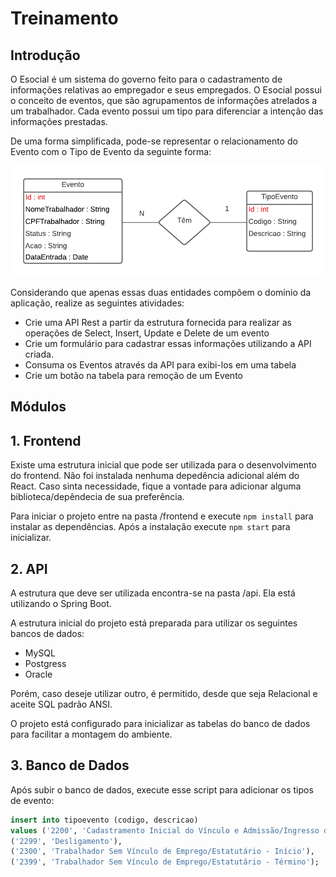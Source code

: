 # Treinamento

## Introdução

O Esocial é um sistema do governo feito para o cadastramento de informações relativas ao empregador e seus empregados. O Esocial possui o conceito de eventos, que são agrupamentos de informações atrelados a um trabalhador. Cada evento possui um tipo para diferenciar a intenção das informações prestadas. 

De uma forma simplificada, pode-se representar o relacionamento do Evento com o Tipo de Evento da seguinte forma:

![](/diagrama.png)

Considerando que apenas essas duas entidades compõem o domínio da aplicação, realize as seguintes atividades:

- Crie uma API Rest a partir da estrutura fornecida para realizar as operações de Select, Insert, Update e Delete de um evento
- Crie um formulário para cadastrar essas informações utilizando a API criada. 
- Consuma os Eventos através da API para exibi-los em uma tabela
- Crie um botão na tabela para remoção de um Evento

## Módulos

## 1. Frontend

Existe uma estrutura inicial que pode ser utilizada para o desenvolvimento do frontend. Não foi instalada nenhuma depedência adicional além do React. Caso sinta necessidade, fique a vontade para adicionar alguma biblioteca/depêndecia de sua preferência.

Para iniciar o projeto entre na pasta /frontend e execute `npm install` para instalar as dependências. Após a instalação execute `npm start` para inicializar.

## 2. API

A estrutura que deve ser utilizada encontra-se na pasta /api. Ela está utilizando o Spring 
Boot. 

A estrutura inicial do projeto está preparada para utilizar os seguintes bancos de dados:

- MySQL
- Postgress
- Oracle

Porém, caso deseje utilizar outro, é permitido, desde que seja Relacional e aceite SQL padrão ANSI.

O projeto está configurado para inicializar as tabelas do banco de dados para facilitar a montagem do ambiente. 

## 3. Banco de Dados

Após subir o banco de dados, execute esse script para adicionar os tipos de evento:

~~~sql
insert into tipoevento (codigo, descricao) 
values ('2200', 'Cadastramento Inicial do Vínculo e Admissão/Ingresso de Trabalhador'),
('2299', 'Desligamento'),
('2300', 'Trabalhador Sem Vínculo de Emprego/Estatutário - Início'),
('2399', 'Trabalhador Sem Vínculo de Emprego/Estatutário - Término');
~~~



